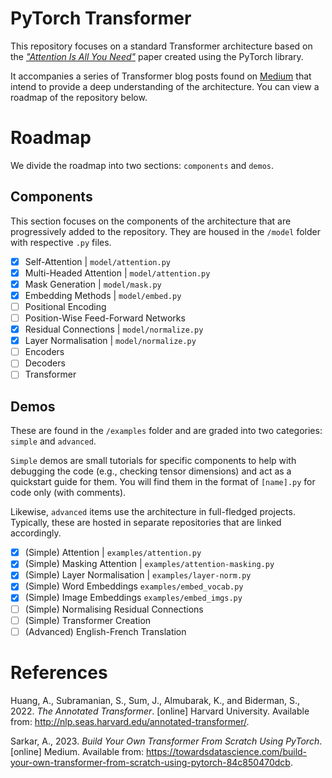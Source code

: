 # PyTorch Transformer
This repository focuses on a standard Transformer architecture based on the *["Attention Is All You Need"](https://arxiv.org/abs/1706.03762)* paper created using the PyTorch library.

It accompanies a series of Transformer blog posts found on [Medium](https://medium.com/@achronus/transformers-the-frontier-of-ml-generalisation-9659c42111c9) 
that intend to provide a deep understanding of the architecture. You can view a roadmap of the repository below.

# Roadmap
We divide the roadmap into two sections: `components` and `demos`.

## Components
This section focuses on the components of the architecture that are progressively added to the repository. They are housed in the `/model` folder with 
respective `.py` files.
- [x] Self-Attention | `model/attention.py`
- [x] Multi-Headed Attention | `model/attention.py`
- [x] Mask Generation | `model/mask.py`
- [x] Embedding Methods | `model/embed.py`
- [ ] Positional Encoding
- [ ] Position-Wise Feed-Forward Networks
- [x] Residual Connections | `model/normalize.py`
- [x] Layer Normalisation | `model/normalize.py`
- [ ] Encoders
- [ ] Decoders
- [ ] Transformer

## Demos
These are found in the `/examples` folder and are graded into two categories: `simple` and `advanced`.

`Simple` demos are small tutorials for specific components to help with debugging the code (e.g., checking tensor dimensions) and act as a quickstart 
guide for them. You will find them in the format of `[name].py` for code only (with comments).

Likewise, `advanced` items use the architecture in full-fledged projects. Typically, these are hosted in separate repositories that are linked accordingly.

- [x] (Simple) Attention | `examples/attention.py`
- [x] (Simple) Masking Attention | `examples/attention-masking.py`
- [x] (Simple) Layer Normalisation | `examples/layer-norm.py`
- [x] (Simple) Word Embeddings `examples/embed_vocab.py`
- [x] (Simple) Image Embeddings `examples/embed_imgs.py`
- [ ] (Simple) Normalising Residual Connections
- [ ] (Simple) Transformer Creation
- [ ] (Advanced) English-French Translation

# References
Huang, A., Subramanian, S., Sum, J., Almubarak, K., and Biderman, S., 2022. *The Annotated Transformer*. [online] Harvard University. Available from: 
http://nlp.seas.harvard.edu/annotated-transformer/.

Sarkar, A., 2023. *Build Your Own Transformer From Scratch Using PyTorch*. [online] Medium. Available from: https://towardsdatascience.com/build-your-own-transformer-from-scratch-using-pytorch-84c850470dcb.